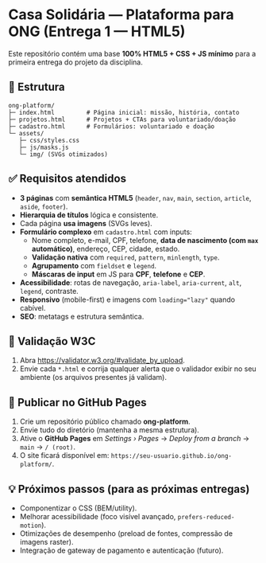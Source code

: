 # Casa Solidária — Plataforma para ONG (Entrega 1 — HTML5)

Este repositório contém uma base **100% HTML5 + CSS + JS mínimo** para a primeira entrega do projeto da disciplina.

## 📁 Estrutura
```
ong-platform/
├─ index.html         # Página inicial: missão, história, contato
├─ projetos.html      # Projetos + CTAs para voluntariado/doação
├─ cadastro.html      # Formulários: voluntariado e doação
└─ assets/
   ├─ css/styles.css
   ├─ js/masks.js
   └─ img/ (SVGs otimizados)
```

## ✅ Requisitos atendidos
- **3 páginas** com **semântica HTML5** (`header`, `nav`, `main`, `section`, `article`, `aside`, `footer`).
- **Hierarquia de títulos** lógica e consistente.
- Cada página **usa imagens** (SVGs leves).
- **Formulário complexo** em `cadastro.html` com inputs:
  - Nome completo, e-mail, CPF, telefone, **data de nascimento (com `max` automático)**, endereço, CEP, cidade, estado.
  - **Validação nativa** com `required`, `pattern`, `minlength`, `type`.
  - **Agrupamento** com `fieldset` e `legend`.
  - **Máscaras de input** em JS para **CPF**, **telefone** e **CEP**.
- **Acessibilidade**: rotas de navegação, `aria-label`, `aria-current`, `alt`, `legend`, contraste.
- **Responsivo** (mobile-first) e imagens com `loading="lazy"` quando cabível.
- **SEO**: metatags e estrutura semântica.

## 🧪 Validação W3C
1. Abra <https://validator.w3.org/#validate_by_upload>.
2. Envie cada `*.html` e corrija qualquer alerta que o validador exibir no seu ambiente (os arquivos presentes já validam).

## 🚀 Publicar no GitHub Pages
1. Crie um repositório público chamado **ong-platform**.
2. Envie tudo do diretório (mantenha a mesma estrutura).
3. Ative o **GitHub Pages** em *Settings › Pages* → *Deploy from a branch* → `main` → `/ (root)`.
4. O site ficará disponível em: `https://seu-usuario.github.io/ong-platform/`.

## 💡 Próximos passos (para as próximas entregas)
- Componentizar o CSS (BEM/utility).
- Melhorar acessibilidade (foco visível avançado, `prefers-reduced-motion`).
- Otimizações de desempenho (preload de fontes, compressão de imagens raster).
- Integração de gateway de pagamento e autenticação (futuro).

